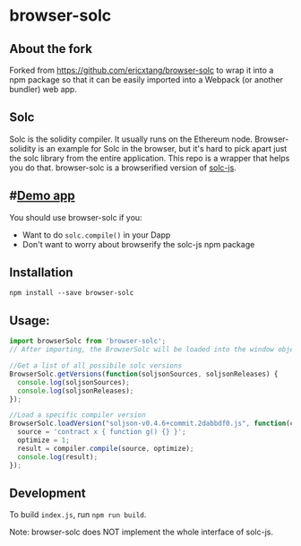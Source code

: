 # browser-solc

## About the fork

Forked from https://github.com/ericxtang/browser-solc to wrap it into a npm package so that it can be easily imported into a Webpack (or another bundler) web app.

## Solc

Solc is the solidity compiler.  It usually runs on the Ethereum node.  Browser-solidity is an example for Solc in the browser, but it's hard to pick apart just the solc library from the entire application.  This repo is a wrapper that helps you do that.  browser-solc is a browserified version of [solc-js](https://github.com/ethereum/solc-js).

## #[Demo app](https://s3.amazonaws.com/browser-solc.dappbench.com/index.html)

You should use browser-solc if you:
* Want to do `solc.compile()` in your Dapp
* Don't want to worry about browserify the solc-js npm package

## Installation

`npm install --save browser-solc`

## Usage:

```javascript
import browserSolc from 'browser-solc';
// After importing, the BrowserSolc will be loaded into the window object. This is required as it was built with browserify.

//Get a list of all possibile solc versions
BrowserSolc.getVersions(function(soljsonSources, soljsonReleases) {
  console.log(soljsonSources);
  console.log(soljsonReleases);
});

//Load a specific compiler version
BrowserSolc.loadVersion("soljson-v0.4.6+commit.2dabbdf0.js", function(compiler) {
  source = 'contract x { function g() {} }';
  optimize = 1;
  result = compiler.compile(source, optimize);
  console.log(result);
});
```


## Development
To build `index.js`, run `npm run build`.

Note: browser-solc does NOT implement the whole interface of solc-js.
